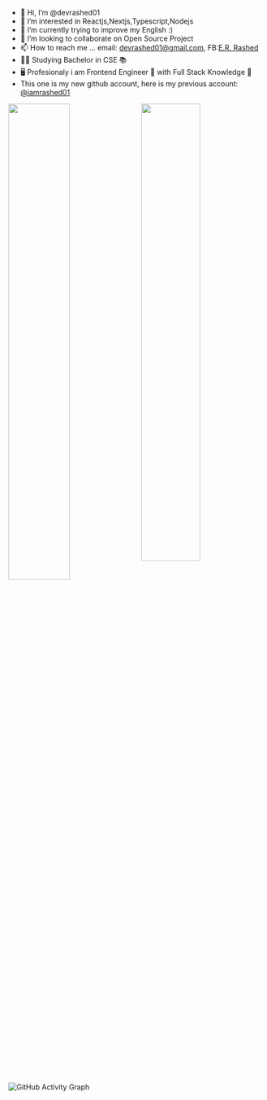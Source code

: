 - 👋 Hi, I’m @devrashed01
- 👀 I’m interested in Reactjs,Nextjs,Typescript,Nodejs
- 🌱 I’m currently trying to improve my English :)
- 💞️ I’m looking to collaborate on Open Source Project
- 📫 How to reach me ... email: devrashed01@gmail.com, FB:[E.R. Rashed ](https://www.facebook.com/devrashed01/)
- 👨‍🎓 Studying Bachelor in CSE 📚
- 🖥️ Profesionaly i am Frontend Engineer 🤕 with Full Stack Knowledge 🐤
- This one is my new github account, here is my previous account: [@iamrashed01](https://github.com/iamrashed01)

<!---
devrashed01/devrashed01 is a ✨ special ✨ repository because its `README.md` (this file) appears on your GitHub profile.
You can click the Preview link to take a look at your changes.
--->



<img  src="https://github-readme-stats.vercel.app/api?username=devrashed01&show_icons=true&hide_border=true&theme=tokyonight" width="48%" align="right" >
<img  src="https://github-readme-streak-stats.herokuapp.com/?user=iamrashed01&theme=tokyonight&hide_border=true" width="49%" >

![GitHub Activity Graph](https://activity-graph.herokuapp.com/graph?username=devrashed01&bg_color=000000&color=4fff67&line=4fff67&point=ffffff&area=true&hide_border=true)
